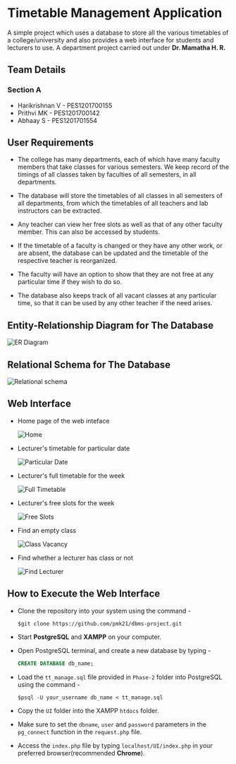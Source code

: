 # Timetable Management Application

A simple project which uses a database to store all the various timetables of a college/university and also provides a web interface for students and lecturers to use. A department project carried out under **Dr. Mamatha H. R.**

## Team Details

### Section A

* Harikrishnan V - PES1201700155
* Prithvi MK - PES1201700142
* Abhaay S - PES1201701554

## User Requirements

* The college has many departments, each of which have
many faculty members that take classes for various
semesters. We keep record of the timings of all classes
taken by faculties of all semesters, in all departments.

* The database will store the timetables of all classes in all
semesters of all departments, from which the
timetables of all teachers and lab instructors can be
extracted.

* Any teacher can view her free slots as well as that of
any other faculty member. This can also be accessed by
students.

* If the timetable of a faculty is changed or they have any
other work, or are absent, the database can be updated
and the timetable of the respective teacher is
reorganized.

* The faculty will have an option to show that they are not
free at any particular time if they wish to do so.

* The database also keeps track of all vacant classes at any
particular time, so that it can be used by any other
teacher if the need arises.

## Entity-Relationship Diagram for The Database

![ER Diagram](Phase-1/images/ER_diagram.jpg)

## Relational Schema for The Database

![Relational schema](Phase-1/images/relational_schema.jpg)

## Web Interface

* Home page of the web inteface
  
  ![Home](Phase-2/screenshots/index.jpg)

* Lecturer's timetable for particular date
  
  ![Particular Date](Phase-2/screenshots/particular_timetable.jpg)

* Lecturer's full timetable for the week

  ![Full Timetable](Phase-2/screenshots/full_timetable.jpg)

* Lecturer's free slots for the week

  ![Free Slots](Phase-2/screenshots/free_slots.jpg)

* Find an empty class

  ![Class Vacancy](Phase-2/screenshots/class_vacancy.jpg)

* Find whether a lecturer has class or not
  
  ![Find Lecturer](Phase-2/screenshots/find_lecturer.jpg)

## How to Execute the Web Interface

* Clone the repository into your system using the command -

    ```shell
    $git clone https://github.com/pmk21/dbms-project.git
    ```

* Start **PostgreSQL** and **XAMPP** on your computer.
  
* Open PostgreSQL terminal, and create a new database by typing -

  ```sql
  CREATE DATABASE db_name;  
  ```

* Load the `tt_manage.sql` file provided in `Phase-2` folder into PostgreSQL using the command -

    ```shell
    $psql -U your_username db_name < tt_manage.sql
    ```

* Copy the `UI` folder into the XAMPP `htdocs` folder.
  
* Make sure to set the `dbname`, `user` and `password` parameters in the `pg_connect` function in the `request.php` file.

* Access the `index.php` file by typing `localhost/UI/index.php` in your preferred browser(recommended **Chrome**).
